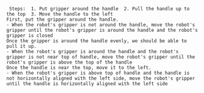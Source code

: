 
     Steps:  1. Put gripper around the handle  2. Pull the handle up to the top  3. Move the handle to the left
    First, put the gripper around the handle.
    - When the robot's gripper is not around the handle, move the robot's gripper until the robot's gripper is around the handle and the robot's gripper is closed
    Once the gripper is around the handle evenly, we should be able to pull it up.
    - When the robot's gripper is around the handle and the robot's gripper is not near top of handle, move the robot's gripper until the robot's gripper is above the top of the handle
    Once the handle is near the top, move it to the left.
    - When the robot's gripper is above top of handle and the handle is not horizontally aligned with the left side, move the robot's gripper until the handle is horizontally aligned with the left side
